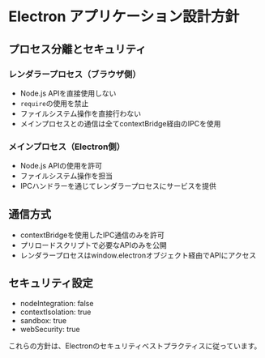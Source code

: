# Electron アプリケーション設計方針

## プロセス分離とセキュリティ

### レンダラープロセス（ブラウザ側）
- Node.js APIを直接使用しない
- `require`の使用を禁止
- ファイルシステム操作を直接行わない
- メインプロセスとの通信は全てcontextBridge経由のIPCを使用

### メインプロセス（Electron側）
- Node.js APIの使用を許可
- ファイルシステム操作を担当
- IPCハンドラーを通じてレンダラープロセスにサービスを提供

## 通信方式
- contextBridgeを使用したIPC通信のみを許可
- プリロードスクリプトで必要なAPIのみを公開
- レンダラープロセスはwindow.electronオブジェクト経由でAPIにアクセス

## セキュリティ設定
- nodeIntegration: false
- contextIsolation: true
- sandbox: true
- webSecurity: true

これらの方針は、Electronのセキュリティベストプラクティスに従っています。